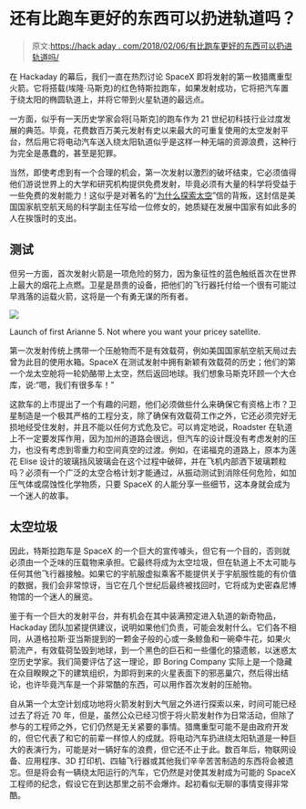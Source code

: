# 还有比跑车更好的东西可以扔进轨道吗？

> 原文:[https://hack aday . com/2018/02/06/有比跑车更好的东西可以扔进轨道吗/](https://hackaday.com/2018/02/06/are-there-better-things-to-hurl-into-orbit-than-a-sports-car/)

在 Hackaday 的幕后，我们一直在热烈讨论 SpaceX 即将发射的第一枚猎鹰重型火箭。它将搭载(埃隆·马斯克)的红色特斯拉跑车，如果发射成功，它将把汽车置于绕太阳的椭圆轨道上，并将它带到火星轨道的最远点。

一方面，似乎有一天历史学家会将[马斯克]的跑车作为 21 世纪初科技行业过度发展的典范。毕竟，花费数百万美元发射有史以来最大的可重复使用的太空发射平台，然后用它将电动汽车送入绕太阳轨道似乎是这样一种无端的资源浪费，这种行为完全是愚蠢的，甚至是犯罪。

当然，即使考虑到有一个合理的机会，第一次发射以激烈的破坏结束，它必须值得他们游说世界上的大学和研究机构提供免费发射，毕竟必须有大量的科学将受益于一些免费的发射能力！这似乎是对著名的“[为什么探索太空](http://www.lettersofnote.com/2012/08/why-explore-space.html)”信的背叛，这封信是美国国家航空航天局的科学副主任写给一位修女的，她质疑在发展中国家有如此多的人在挨饿时的支出。

## 测试

但另一方面，首次发射火箭是一项危险的努力，因为象征性的蓝色触纸首次在世界上最大的烟花上点燃。卫星是昂贵的设备，把他们的飞行器托付给一个很有可能过早溅落的运载火箭，这将是一个有勇无谋的所有者。

[![](../Images/878e4efaf064cd2c149dff9493eee6fe.png)](https://hackaday.com/wp-content/uploads/2018/02/arianne5.jpg)

Launch of first Arianne 5\. Not where you want your pricey satellite.

第一次发射传统上携带一个压舱物而不是有效载荷，例如美国国家航空航天局过去曾为此目的使用水箱。SpaceX 在测试发射中拥有新颖有效载荷的历史；他们的第一个龙太空舱将一轮奶酪带上太空，然后返回地球。我们想象马斯克环顾一个大仓库，说:“嗯，我们有很多车！”

这款车的上市提出了一个有趣的问题，他们必须做些什么来确保它有资格上市？卫星制造是一个极其严格的工程分支，除了确保有效载荷工作之外，它还必须完好无损地经受住发射，并且不能以任何方式危及它。可以肯定地说，Roadster 在轨道上不一定要发挥作用，因为加州的道路会很远，但汽车的设计既没有考虑发射的压力，也没有考虑到零重力和空间真空的过渡。例如，在诺福克的道路上，原本为莲花 Elise 设计的玻璃挡风玻璃会在这个过程中破碎，并在飞机内部洒下玻璃颗粒吗？必须有一个广泛的太空合格计划才能通过，从振动测试到消除任何危险，如加压气体或腐蚀性化学物质，只要 SpaceX 的人能分享一些细节，这本身就会成为一个迷人的故事。

## 太空垃圾

因此，特斯拉跑车是 SpaceX 的一个巨大的宣传噱头，但它有一个目的，否则就必须由一个乏味的压载物来承担。它最终将成为太空垃圾，但在轨道上不太可能与任何其他飞行器接触。如果它的宇航服虚拟乘客不能提供关于宇航服性能的有价值的数据，我们会非常惊讶，当它在几个世纪后最终被找回时，它将成为史密森尼博物馆的一个迷人的展览。

鉴于有一个巨大的发射平台，并有机会在其中装满预定进入轨道的新奇物品，Hackaday 团队加紧提供建议，说明如果他们负责，可能会发射什么。它们各不相同，从道格拉斯·亚当斯提到的一颗金子般的心或一条鲸鱼和一碗牵牛花，如果火箭流产，有效载荷坠毁到地球，到一个黑色的巨石和一些僵化的猿遗骸，以迷惑太空历史学家。我们简要评估了这一理论，即 Boring Company 实际上是一个隐藏在众目睽睽之下的建筑组织，为即将到来的火星表面下的邪恶巢穴，然后得出结论，也许毕竟汽车是一个非常酷的东西，可以用作首次发射的压舱物。

自从第一个太空计划成功地将火箭发射到大气层之外进行探索以来，时间可能已经过去了将近 70 年，但是，虽然公众已经习惯于将火箭发射作为日常活动，但除了参与的工程师之外，它们仍然是无关紧要的事情。猎鹰重型可能不是由政府开发的，但它代表了和它的前辈一样惊人的成就。将电动汽车扔进绕太阳轨道是一种巨大的表演行为，可能是对一辆好车的浪费，但它还不止于此。数百年后，物联网设备、应用程序、3D 打印机、四轴飞行器或其他我们辛辛苦苦制造的东西将会被遗忘。但是将会有一辆绕太阳运行的汽车，它仍然是对使其发射成为可能的 SpaceX 工程师的纪念，假设它在到达那里之前不会爆炸。起初看似无聊的事情变得非常酷。
